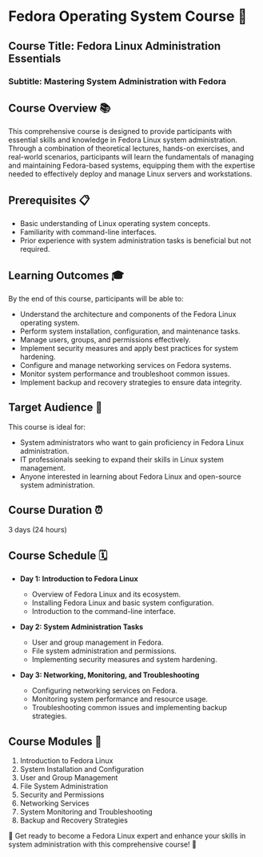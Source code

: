 # Fedora Operating System Course 🐧

## Course Title: Fedora Linux Administration Essentials
### Subtitle: Mastering System Administration with Fedora

## Course Overview 📚
This comprehensive course is designed to provide participants with essential skills and knowledge in Fedora Linux system administration. Through a combination of theoretical lectures, hands-on exercises, and real-world scenarios, participants will learn the fundamentals of managing and maintaining Fedora-based systems, equipping them with the expertise needed to effectively deploy and manage Linux servers and workstations.

## Prerequisites 📋
- Basic understanding of Linux operating system concepts.
- Familiarity with command-line interfaces.
- Prior experience with system administration tasks is beneficial but not required.

## Learning Outcomes 🎓
By the end of this course, participants will be able to:
- Understand the architecture and components of the Fedora Linux operating system.
- Perform system installation, configuration, and maintenance tasks.
- Manage users, groups, and permissions effectively.
- Implement security measures and apply best practices for system hardening.
- Configure and manage networking services on Fedora systems.
- Monitor system performance and troubleshoot common issues.
- Implement backup and recovery strategies to ensure data integrity.

## Target Audience 🎯
This course is ideal for:
- System administrators who want to gain proficiency in Fedora Linux administration.
- IT professionals seeking to expand their skills in Linux system management.
- Anyone interested in learning about Fedora Linux and open-source system administration.

## Course Duration ⏰
3 days (24 hours)

## Course Schedule 🗓️
- **Day 1: Introduction to Fedora Linux**
  - Overview of Fedora Linux and its ecosystem.
  - Installing Fedora Linux and basic system configuration.
  - Introduction to the command-line interface.

- **Day 2: System Administration Tasks**
  - User and group management in Fedora.
  - File system administration and permissions.
  - Implementing security measures and system hardening.

- **Day 3: Networking, Monitoring, and Troubleshooting**
  - Configuring networking services on Fedora.
  - Monitoring system performance and resource usage.
  - Troubleshooting common issues and implementing backup strategies.

## Course Modules 📑
1. Introduction to Fedora Linux
2. System Installation and Configuration
3. User and Group Management
4. File System Administration
5. Security and Permissions
6. Networking Services
7. System Monitoring and Troubleshooting
8. Backup and Recovery Strategies

🚀 Get ready to become a Fedora Linux expert and enhance your skills in system administration with this comprehensive course! 🚀
